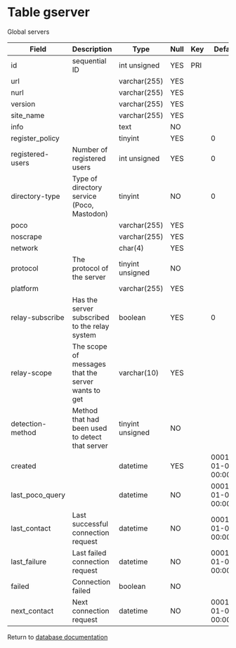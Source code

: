 Table gserver
===========
Global servers

| Field | Description | Type | Null | Key | Default | Extra |
| ----- | ----------- | ---- | ---- | --- | ------- | ----- |
| id | sequential ID | int unsigned | YES | PRI |  | auto_increment |    
| url |  | varchar(255) | YES |  |  |  |    
| nurl |  | varchar(255) | YES |  |  |  |    
| version |  | varchar(255) | YES |  |  |  |    
| site_name |  | varchar(255) | YES |  |  |  |    
| info |  | text | NO |  |  |  |    
| register_policy |  | tinyint | YES |  | 0 |  |    
| registered-users | Number of registered users | int unsigned | YES |  | 0 |  |    
| directory-type | Type of directory service (Poco, Mastodon) | tinyint | NO |  | 0 |  |    
| poco |  | varchar(255) | YES |  |  |  |    
| noscrape |  | varchar(255) | YES |  |  |  |    
| network |  | char(4) | YES |  |  |  |    
| protocol | The protocol of the server | tinyint unsigned | NO |  |  |  |    
| platform |  | varchar(255) | YES |  |  |  |    
| relay-subscribe | Has the server subscribed to the relay system | boolean | YES |  | 0 |  |    
| relay-scope | The scope of messages that the server wants to get | varchar(10) | YES |  |  |  |    
| detection-method | Method that had been used to detect that server | tinyint unsigned | NO |  |  |  |    
| created |  | datetime | YES |  | 0001-01-01 00:00:00 |  |    
| last_poco_query |  | datetime | NO |  | 0001-01-01 00:00:00 |  |    
| last_contact | Last successful connection request | datetime | NO |  | 0001-01-01 00:00:00 |  |    
| last_failure | Last failed connection request | datetime | NO |  | 0001-01-01 00:00:00 |  |    
| failed | Connection failed | boolean | NO |  |  |  |    
| next_contact | Next connection request | datetime | NO |  | 0001-01-01 00:00:00 |  |    

Return to [database documentation](help/database)
